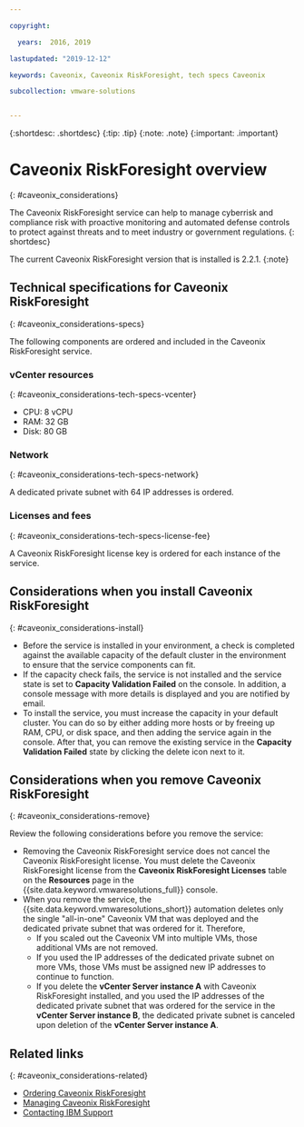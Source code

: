 ```yaml
---

copyright:

  years:  2016, 2019

lastupdated: "2019-12-12"

keywords: Caveonix, Caveonix RiskForesight, tech specs Caveonix

subcollection: vmware-solutions


---
```


{:shortdesc: .shortdesc}
{:tip: .tip}
{:note: .note}
{:important: .important}

# Caveonix RiskForesight overview
{: #caveonix_considerations}

The Caveonix RiskForesight service can help to manage cyberrisk and compliance risk with proactive monitoring and automated defense controls to protect against threats and to meet industry or government regulations.
{: shortdesc}

The current Caveonix RiskForesight version that is installed is 2.2.1.
{:note}

## Technical specifications for Caveonix RiskForesight
{: #caveonix_considerations-specs}

The following components are ordered and included in the Caveonix RiskForesight service.

### vCenter resources
{: #caveonix_considerations-tech-specs-vcenter}

* CPU: 8 vCPU
* RAM: 32 GB
* Disk: 80 GB

### Network
{: #caveonix_considerations-tech-specs-network}

A dedicated private subnet with 64 IP addresses is ordered.

### Licenses and fees
{: #caveonix_considerations-tech-specs-license-fee}

A Caveonix RiskForesight license key is ordered for each instance of the service.

## Considerations when you install Caveonix RiskForesight
{: #caveonix_considerations-install}

* Before the service is installed in your environment, a check is completed against the available capacity of the default cluster in the environment to ensure that the service components can fit.
* If the capacity check fails, the service is not installed and the service state is set to **Capacity Validation Failed** on the console. In addition, a console message with more details is displayed and you are notified by email.
* To install the service, you must increase the capacity in your default cluster. You can do so by either adding more hosts or by freeing up RAM, CPU, or disk space, and then adding the service again in the console. After that, you can remove the existing service in the **Capacity Validation Failed** state by clicking the delete icon next to it.

## Considerations when you remove Caveonix RiskForesight
{: #caveonix_considerations-remove}

Review the following considerations before you remove the service:
* Removing the Caveonix RiskForesight service does not cancel the Caveonix RiskForesight license. You must delete the Caveonix RiskForesight license from the **Caveonix RiskForesight Licenses** table on the **Resources** page in the {{site.data.keyword.vmwaresolutions_full}} console.
* When you remove the service, the {{site.data.keyword.vmwaresolutions_short}} automation deletes only the single "all-in-one" Caveonix VM that was deployed and the dedicated private subnet that was ordered for it. Therefore,
   * If you scaled out the Caveonix VM into multiple VMs, those additional VMs are not removed.
   * If you used the IP addresses of the dedicated private subnet on more VMs, those VMs must be assigned new IP addresses to continue to function.
   * If you delete the **vCenter Server instance A** with Caveonix RiskForesight installed, and you used the IP addresses of the dedicated private subnet that was ordered for the service in the **vCenter Server instance B**, the dedicated private subnet is canceled upon deletion of the **vCenter Server instance A**.

## Related links
{: #caveonix_considerations-related}

* [Ordering Caveonix RiskForesight](/docs/services/vmwaresolutions?topic=vmware-solutions-caveonix_ordering)
* [Managing Caveonix RiskForesight](/docs/services/vmwaresolutions?topic=vmware-solutions-managingcaveonix)
* [Contacting IBM Support](/docs/services/vmwaresolutions?topic=vmware-solutions-trbl_support)
